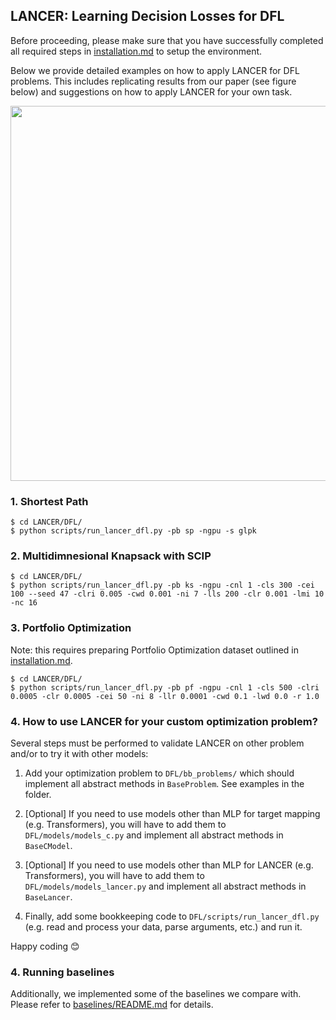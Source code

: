 ## LANCER: Learning Decision Losses for DFL 

Before proceeding, please make sure that you have successfully completed all required steps in [installation.md](../installation.md) to setup the environment.

Below we provide detailed examples on how to apply LANCER for DFL problems. This includes replicating results from our paper (see figure below) and suggestions on how to apply LANCER for your own task.



<p align="center">
<img src='https://arman-z.github.io/files/images/dfl_sp_ks.png?raw=true' width="600">
</p>

### 1. Shortest Path
    $ cd LANCER/DFL/
    $ python scripts/run_lancer_dfl.py -pb sp -ngpu -s glpk

### 2. Multidimnesional Knapsack with SCIP
    $ cd LANCER/DFL/
    $ python scripts/run_lancer_dfl.py -pb ks -ngpu -cnl 1 -cls 300 -cei 100 --seed 47 -clri 0.005 -cwd 0.001 -ni 7 -lls 200 -clr 0.001 -lmi 10 -nc 16

### 3. Portfolio Optimization

Note: this requires preparing Portfolio Optimization dataset outlined in [installation.md](../installation.md). 

    $ cd LANCER/DFL/
    $ python scripts/run_lancer_dfl.py -pb pf -ngpu -cnl 1 -cls 500 -clri 0.0005 -clr 0.0005 -cei 50 -ni 8 -llr 0.0001 -cwd 0.1 -lwd 0.0 -r 1.0


### 4. How to use LANCER for your custom optimization problem?

Several steps must be performed to validate LANCER on other problem and/or to try it with other models:

1. Add your optimization problem to ```DFL/bb_problems/``` which should implement all abstract methods in ```BaseProblem```. See examples in the folder. 

2. [Optional] If you need to use models other than MLP for target mapping (e.g. Transformers), you will have to add them to ```DFL/models/models_c.py``` and implement all abstract methods in ```BaseCModel```.

3. [Optional] If you need to use models other than MLP for LANCER (e.g. Transformers), you will have to add them to ```DFL/models/models_lancer.py``` and implement all abstract methods in ```BaseLancer```.

4. Finally, add some bookkeeping code to ```DFL/scripts/run_lancer_dfl.py``` (e.g. read and process your data, parse arguments, etc.) and run it. 

Happy coding 😊

### 4. Running baselines

Additionally, we implemented some of the baselines we compare with. Please refer to [baselines/README.md](./baselines/README.md) for details.
